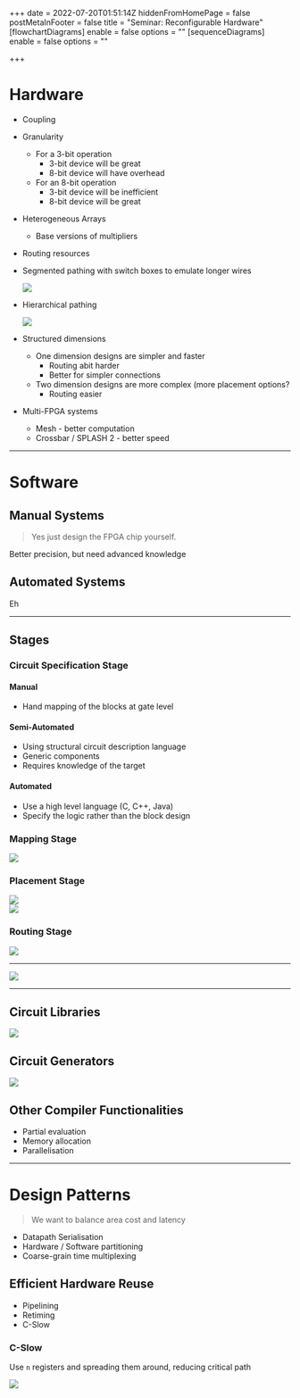 +++
date = 2022-07-20T01:51:14Z
hiddenFromHomePage = false
postMetaInFooter = false
title = "Seminar: Reconfigurable Hardware"
[flowchartDiagrams]
enable = false
options = ""
[sequenceDiagrams]
enable = false
options = ""

+++
# Hardware

* Coupling
* Granularity
  * For a 3-bit operation
    * 3-bit device will be great
    * 8-bit device will have overhead
  * For an 8-bit operation
    * 3-bit device will be inefficient
    * 8-bit device will be great
* Heterogeneous Arrays
  * Base versions of multipliers
* Routing resources
* Segmented pathing with switch boxes to emulate longer wires

  ![](/uploads/snipaste_2022-07-20_11-55-38.jpg)
* Hierarchical pathing

  ![](/uploads/snipaste_2022-07-20_11-56-01.jpg)
* Structured dimensions
  * One dimension designs are simpler and faster
    * Routing abit harder
    * Better for simpler connections
  * Two dimension designs are more complex (more placement options?
    * Routing easier
* Multi-FPGA systems
  * Mesh - better computation
  * Crossbar / SPLASH 2 - better speed

***

# Software

## Manual Systems

> Yes just design the FPGA chip yourself.

Better precision, but need advanced knowledge

## Automated Systems

Eh

***

## Stages

### Circuit Specification Stage

#### Manual

* Hand mapping of the blocks at gate level

#### Semi-Automated

* Using structural circuit description language
* Generic components
* Requires knowledge of the target

#### Automated

* Use a high level language (C, C++, Java)
* Specify the logic rather than the block design

### Mapping Stage

![](/uploads/snipaste_2022-07-20_12-03-38.jpg)

### Placement Stage

![](/uploads/snipaste_2022-07-20_12-03-59.jpg)  
![](/uploads/snipaste_2022-07-20_12-04-12.jpg)

### Routing Stage

![](/uploads/snipaste_2022-07-20_12-05-10.jpg)

***

![](/uploads/snipaste_2022-07-20_12-06-08.jpg)

***

## Circuit Libraries

![](/uploads/snipaste_2022-07-20_12-07-19.jpg)

## Circuit Generators

![](/uploads/snipaste_2022-07-20_12-07-56.jpg)

## Other Compiler Functionalities

* Partial evaluation
* Memory allocation
* Parallelisation

***

# Design Patterns

> We want to balance area cost and latency

* Datapath Serialisation
* Hardware / Software partitioning
* Coarse-grain time multiplexing

## Efficient Hardware Reuse

* Pipelining
* Retiming
* C-Slow

### C-Slow

Use `n` registers and spreading them around, reducing critical path

![](/uploads/snipaste_2022-07-20_12-18-20.jpg)